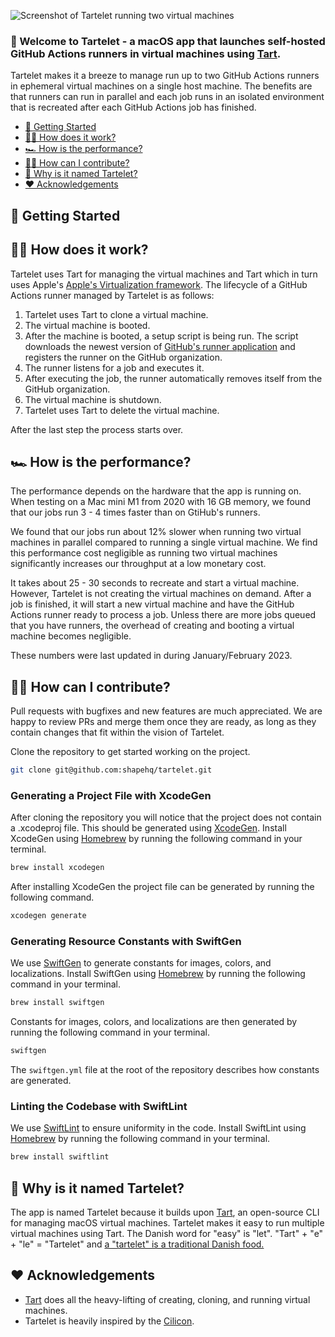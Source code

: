 ![Screenshot of Tartelet running two virtual machines](screenshot.png)

### 👋 Welcome to Tartelet - a macOS app that launches self-hosted GitHub Actions runners in virtual machines using [Tart](https://github.com/cirruslabs/tart).

Tartelet makes it a breeze to manage run up to two GitHub Actions runners in ephemeral virtual machines on a single host machine. The benefits are that runners can run in parallel and each job runs in an isolated environment that is recreated after each GitHub Actions job has finished.

- [🚀 Getting Started](https://github.com/shapehq/tartelet#-getting-started)
- [👨‍🔧 How does it work?](https://github.com/shapehq/tartelet#-how-does-it-work)
- [🏎 How is the performance?](https://github.com/shapehq/tartelet#-how-is-the-performance)
- [👩‍💻 How can I contribute?](https://github.com/shapehq/tartelet#-how-can-i-contribute)
- [🤨 Why is it named Tartelet?](https://github.com/shapehq/tartelet#-why-is-it-named-tartelet)
- [❤️ Acknowledgements](https://github.com/shapehq/tartelet#%EF%B8%8F-acknowledgements)

## 🚀 Getting Started

## 👨‍🔧 How does it work?

Tartelet uses Tart for managing the virtual machines and Tart which in turn uses Apple's [Apple's Virtualization framework](https://developer.apple.com/documentation/virtualization). The lifecycle of a GitHub Actions runner managed by Tartelet is as follows:

1. Tartelet uses Tart to clone a virtual machine.
2. The virtual machine is booted.
3. After the machine is booted, a setup script is being run. The script downloads the newest version of [GitHub's runner application](https://docs.github.com/en/actions/hosting-your-own-runners/adding-self-hosted-runners) and registers the runner on the GitHub organization.
4. The runner listens for a job and executes it.
5. After executing the job, the runner automatically removes itself from the GitHub organization.
6. The virtual machine is shutdown.
7. Tartelet uses Tart to delete the virtual machine.

After the last step the process starts over.

## 🏎 How is the performance?

The performance depends on the hardware that the app is running on. When testing on a Mac mini M1 from 2020 with 16 GB memory, we found that our jobs run 3 - 4 times faster than on GtiHub's runners.

We found that our jobs run about 12% slower when running two virtual machines in parallel compared to running a single virtual machine. We find this performance cost negligible as running two virtual machines significantly increases our throughput at a low monetary cost.

It takes about 25 - 30 seconds to recreate and start a virtual machine. However, Tartelet is not creating the virtual machines on demand. After a job is finished, it will start a new virtual machine and have the GitHub Actions runner ready to process a job. Unless there are more jobs queued that you have runners, the overhead of creating and booting a virtual machine becomes negligible.

These numbers were last updated in during January/February 2023.

## 👩‍💻 How can I contribute?

Pull requests with bugfixes and new features are much appreciated. We are happy to review PRs and merge them once they are ready, as long as they contain changes that fit within the vision of Tartelet.

Clone the repository to get started working on the project.

```bash
git clone git@github.com:shapehq/tartelet.git
```

### Generating a Project File with XcodeGen

After cloning the repository you will notice that the project does not contain a .xcodeproj file. This should be generated using [XcodeGen](https://github.com/yonaskolb/XcodeGen). Install XcodeGen using [Homebrew](https://brew.sh) by running the following command in your terminal.

```bash
brew install xcodegen
```

After installing XcodeGen the project file can be generated by running the following command.

```bash
xcodegen generate
```

### Generating Resource Constants with SwiftGen

We use [SwiftGen](https://github.com/SwiftGen/SwiftGen) to generate constants for images, colors, and localizations. Install SwiftGen using [Homebrew](https://brew.sh) by running the following command in your terminal.

```bash
brew install swiftgen
```

Constants for images, colors, and localizations are then generated by running the following command in your terminal.

```bash
swiftgen
```

The `swiftgen.yml` file at the root of the repository describes how constants are generated.

### Linting the Codebase with SwiftLint

We use [SwiftLint](https://github.com/realm/SwiftLint) to ensure uniformity in the code. Install SwiftLint using [Homebrew](https://brew.sh) by running the following command in your terminal.

```bash
brew install swiftlint
```

## 🤨 Why is it named Tartelet?

The app is named Tartelet because it builds upon [Tart](https://tart.run), an open-source CLI for managing macOS virtual machines. Tartelet makes it easy to run multiple virtual machines using Tart. The Danish word for "easy" is "let". "Tart" + "e" + "le" = "Tartelet" and [a "tartelet" is a traditional Danish food.](https://www.valdemarsro.dk/tarteletter-hoens-asparges/)

## ❤️ Acknowledgements

- [Tart](https://github.com/cirruslabs/tart) does all the heavy-lifting of creating, cloning, and running virtual machines.
- Tartelet is heavily inspired by the [Cilicon](https://github.com/traderepublic/Cilicon).
